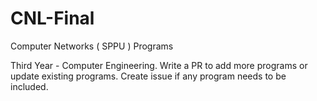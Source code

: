 # CNL-Final
Computer Networks ( SPPU ) Programs


Third Year - Computer Engineering.
Write a PR to add more programs or update existing programs.
Create issue if any program needs to be included.



